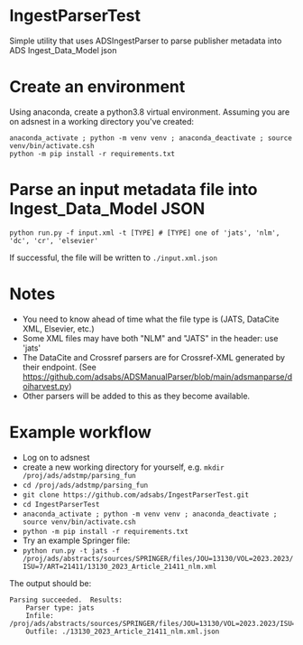 # IngestParserTest
Simple utility that uses ADSIngestParser to parse publisher metadata into ADS Ingest_Data_Model json


# Create an environment
Using anaconda, create a python3.8 virtual environment.  Assuming you are on adsnest in a working directory you've created:

```
anaconda_activate ; python -m venv venv ; anaconda_deactivate ; source venv/bin/activate.csh
python -m pip install -r requirements.txt
```

# Parse an input metadata file into Ingest_Data_Model JSON

```
python run.py -f input.xml -t [TYPE] # [TYPE] one of 'jats', 'nlm', 'dc', 'cr', 'elsevier'
```

If successful, the file will be written to `./input.xml.json`


# Notes

- You need to know ahead of time what the file type is (JATS, DataCite XML, Elsevier, etc.)
- Some XML files may have both "NLM" and "JATS" in the header: use 'jats'
- The DataCite and Crossref parsers are for Crossref-XML generated by their endpoint. (See https://github.com/adsabs/ADSManualParser/blob/main/adsmanparse/doiharvest.py)
- Other parsers will be added to this as they become available.


# Example workflow

- Log on to adsnest
- create a new working directory for yourself, e.g. `mkdir /proj/ads/adstmp/parsing_fun`
- `cd /proj/ads/adstmp/parsing_fun`
- `git clone https://github.com/adsabs/IngestParserTest.git`
- `cd IngestParserTest`
- `anaconda_activate ; python -m venv venv ; anaconda_deactivate ; source venv/bin/activate.csh`
- `python -m pip install -r requirements.txt`
- Try an example Springer file:
- `python run.py -t jats -f /proj/ads/abstracts/sources/SPRINGER/files/JOU=13130/VOL=2023.2023/ISU=7/ART=21411/13130_2023_Article_21411_nlm.xml`

The output should be:

```
Parsing succeeded.  Results:
	Parser type: jats
	Infile: /proj/ads/abstracts/sources/SPRINGER/files/JOU=13130/VOL=2023.2023/ISU=7/ART=21411/13130_2023_Article_21411_nlm.xml
	Outfile: ./13130_2023_Article_21411_nlm.xml.json
```
